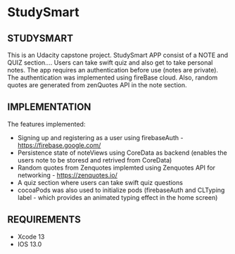 # StudySmart
## **STUDYSMART**

This is an Udacity capstone project. StudySmart APP consist of a NOTE and QUIZ section.... Users can take swift quiz and also get to take personal notes. The app requires an authentication before use (notes are private). The authentication was implemented using fireBase cloud. Also, random quotes are generated from zenQuotes API in the note section.

## IMPLEMENTATION

The features implemented:

* Signing up and registering as a user using firebaseAuth - https://firebase.google.com/
* Persistence state of noteViews using CoreData as backend (enables the users note to be storesd and retrived from CoreData)
* Random quotes from Zenquotes implemted using Zenquotes API for networking - https://zenquotes.io/
* A quiz section where users can take swift quiz questions
* cocoaPods was also used to initialize pods (firebaseAuth and CLTyping label -  which provides an animated typing effect in the home screen)

## REQUIREMENTS
* Xcode 13
* IOS 13.0

